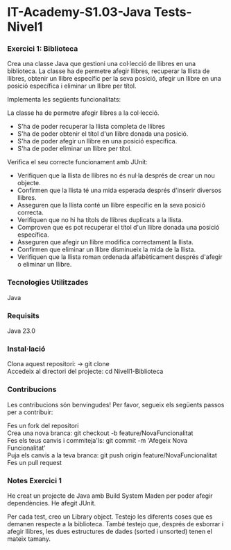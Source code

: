 # IT-Academy-S1.03-Java Tests-Nivel1

### Exercici 1: Biblioteca

Crea una classe Java que gestioni una col·lecció de llibres en una biblioteca. La classe ha de permetre afegir llibres, recuperar la llista de llibres, obtenir un llibre específic per la seva posició, afegir un llibre en una posició específica i eliminar un llibre per títol.

Implementa les següents funcionalitats:

La classe ha de permetre afegir llibres a la col·lecció.
- S'ha de poder recuperar la llista completa de llibres
- S'ha de poder obtenir el títol d'un llibre donada una posició.
- S'ha de poder afegir un llibre en una posició específica.
- S'ha de poder eliminar un llibre per títol.


Verifica el seu correcte funcionament amb JUnit:
- Verifiquen que la llista de llibres no és nul·la després de crear un nou objecte.
- Confirmen que la llista té una mida esperada després d'inserir diversos llibres.
- Asseguren que la llista conté un llibre específic en la seva posició correcta.
- Verifiquen que no hi ha títols de llibres duplicats a la llista.
- Comproven que es pot recuperar el títol d'un llibre donada una posició específica.
- Asseguren que afegir un llibre modifica correctament la llista.
- Confirmen que eliminar un llibre disminueix la mida de la llista.
- Verifiquen que la llista roman ordenada alfabèticament després d'afegir o eliminar un llibre.


### Tecnologies Utilitzades

Java

### Requisits

Java 23.0

### Instal·lació

Clona aquest repositori: -> git clone  
Accedeix al directori del projecte:   cd Nivell1-Biblioteca

### Contribucions

Les contribucions són benvingudes! Per favor, segueix els següents passos per a contribuir:

Fes un fork del repositori  
Crea una nova branca:  git checkout -b feature/NovaFuncionalitat  
Fes els teus canvis i commiteja'ls: git commit -m 'Afegeix Nova Funcionalitat'  
Puja els canvis a la teva branca: git push origin feature/NovaFuncionalitat  
Fes un pull request

### Notes Exercici 1
He creat un projecte de Java amb Build System Maden per poder afegir dependències. He afegit JUnit.

Per cada test, creo un Library object. Testejo les diferents coses que es demanen respecte a la biblioteca. També testejo que, després de esborrar i afegir llibres, les dues estructures de dades (sorted i unsorted) tenen el mateix tamany.
